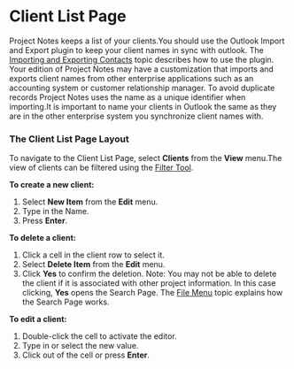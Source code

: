 # Client List Page

Project Notes keeps a list of your clients.You should use the Outlook Import and Export plugin to keep your client names in sync with outlook.  The [Importing and Exporting Contacts](ImportingandExportingOutlookCont.md) topic describes how to use the plugin.  Your edition of Project Notes may have a customization that imports and exports client names from other enterprise applications such as an accounting system or customer relationship manager.  To avoid duplicate records Project Notes uses the name as a unique identifier when importing.It is important to name your clients in Outlook the same as they are in the other enterprise system you synchronize client names with.

### The Client List Page Layout
To navigate to the Client List Page, select **Clients** from the **View** menu.The view of clients can be filtered using the [Filter Tool](FilterTool.md).

**To create a new client:**

1. Select **New Item** from the **Edit** menu.
2. Type in the Name.
3. Press **Enter**.

**To delete a client:**

1. Click a cell in the client row to select it.
2. Select **Delete Item** from the **Edit** menu.
3. Click **Yes** to confirm the deletion. Note: You may not be able to delete the client if it is associated with other project information. In this case clicking, **Yes** opens the Search Page.  The [File Menu](FileMenu.md) topic explains how the Search Page works.

**To edit a client:**

1. Double-click the cell to activate the editor.
2. Type in or select the new value.
3. Click out of the cell or press **Enter**.
